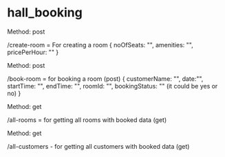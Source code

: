 # hall_booking

Method: post

/create-room = For creating a room 
{
noOfSeats: "",
amenities: "",
pricePerHour: ""
}


Method: post

/book-room = for booking a room (post)
{
customerName: "",
date:"",
startTime: "",
endTime: "",
roomId: "",
bookingStatus: "" (it could be yes or no)
}


Method: get

/all-rooms = for getting all rooms with booked data (get)

Method: get

/all-customers - for getting all customers with booked data (get)
